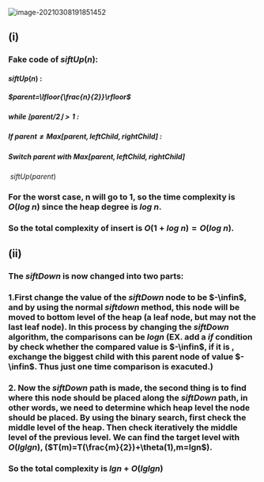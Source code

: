 ![image-20210308191851452](C:\Users\Joshua\AppData\Roaming\Typora\typora-user-images\image-20210308191851452.png)

## (i)

### Fake code of $siftUp(n)$:

#### $siftUp$($n$) :

##### $parent=\lfloor{\frac{n}{2}}\rfloor$	

##### $while\ \lfloor parent / 2 \rfloor>1$ :

##### 				$If\  parent \not= Max [parent,leftChild,rightChild]$ :

##### 						$Switch\ parent\ with\ Max[parent,leftChild,rightChild]$

​		$siftUp(parent)$

### For the worst case, n will go to $1$, so the time complexity is $O(log\ n)$ since the heap degree is $log\ n$.

### So the total complexity of insert is $O(1+log\ n)=O(log\ n)$.

## (ii)



### The $siftDown$ is now changed into two parts:

### 1.First change the value of the $siftDown$ node to be $-\infin$, and by using the normal $siftdown$ method, this node will be moved to bottom level of the heap (a leaf node, but may not the last leaf node). In this process by changing the $siftDown$ algorithm, the comparisons can be $logn$ (EX. add a $if$ condition by check whether the compared value is $-\infin$, if it is , exchange the biggest child with this parent node of value $-\infin$. Thus just one time comparison is exacuted.)

### 2. Now the $siftDown$ path is made, the second thing is to find where this node should be placed along the $siftDown$ path, in other words, we need to determine which heap level the node should be placed. By using the binary search, first check  the middle level of the heap. Then check iteratively the middle level of the previous level. We can find the target level with $O(lglgn)$, ($T(m)=T(\frac{m}{2})+\theta(1),m=lgn$).

### So the total complexity is $lgn+O(lglgn)$

